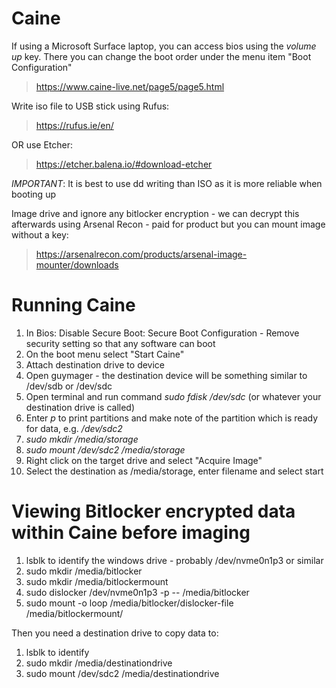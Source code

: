 # Caine

If using a Microsoft Surface laptop, you can access bios using the *volume up* key. There you can change the boot order under the menu item "Boot Configuration"

> https://www.caine-live.net/page5/page5.html

Write iso file to USB stick using Rufus:
> https://rufus.ie/en/

OR use Etcher:

> https://etcher.balena.io/#download-etcher

*IMPORTANT*: It is best to use dd writing than ISO as it is more reliable when booting up

Image drive and ignore any bitlocker encryption - we can decrypt this afterwards using Arsenal Recon - paid for product but you can mount image without a key:
> https://arsenalrecon.com/products/arsenal-image-mounter/downloads

# Running Caine

1) In Bios: Disable Secure Boot: Secure Boot Configuration - Remove security setting so that any software can boot
2) On the boot menu select "Start Caine"
3) Attach destination drive to device
4) Open guymager - the destination device will be something similar to /dev/sdb or /dev/sdc
5) Open terminal and run command *sudo fdisk /dev/sdc* (or whatever your destination drive is called)
6) Enter *p* to print partitions and make note of the partition which is ready for data, e.g. */dev/sdc2*
7) *sudo mkdir /media/storage*
8) *sudo mount /dev/sdc2 /media/storage* 
9) Right click on the target drive and select "Acquire Image"
10) Select the destination as /media/storage, enter filename and select start

# Viewing Bitlocker encrypted data within Caine before imaging

1) lsblk to identify the windows drive - probably /dev/nvme0n1p3 or similar
2) sudo mkdir /media/bitlocker
3) sudo mkdir /media/bitlockermount
4) sudo dislocker /dev/nvme0n1p3 -p<BITLOCKER-KEY-HERE> -- /media/bitlocker
5) sudo mount -o loop /media/bitlocker/dislocker-file /media/bitlockermount/

Then you need a destination drive to copy data to:

1) lsblk to identify
2) sudo mkdir /media/destinationdrive
3) sudo mount /dev/sdc2 /media/destinationdrive

